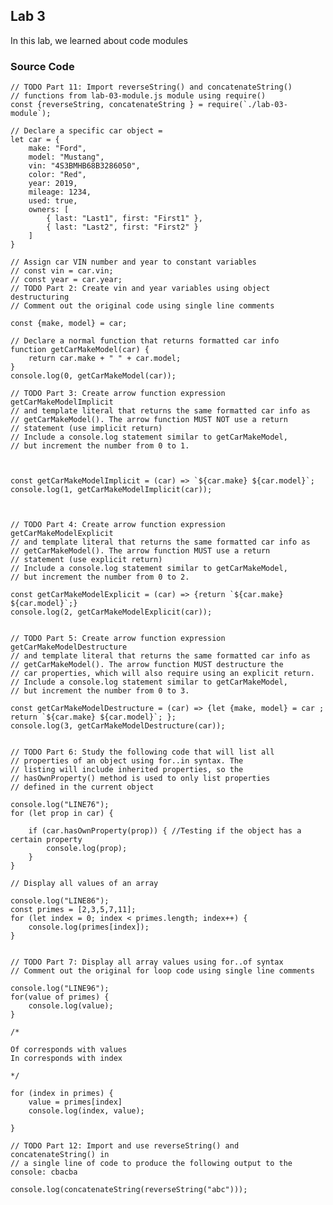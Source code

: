 ## Lab 3

In this lab, we learned about code modules


### Source Code

    // TODO Part 11: Import reverseString() and concatenateString()
    // functions from lab-03-module.js module using require()
    const {reverseString, concatenateString } = require(`./lab-03-module`);

    // Declare a specific car object =
    let car = {
        make: "Ford",
        model: "Mustang",
        vin: "4S3BMHB68B3286050",
        color: "Red",
        year: 2019,
        mileage: 1234,
        used: true,
        owners: [
            { last: "Last1", first: "First1" },
            { last: "Last2", first: "First2" }
        ]
    }

    // Assign car VIN number and year to constant variables
    // const vin = car.vin;
    // const year = car.year;
    // TODO Part 2: Create vin and year variables using object destructuring
    // Comment out the original code using single line comments

    const {make, model} = car;

    // Declare a normal function that returns formatted car info
    function getCarMakeModel(car) {
        return car.make + " " + car.model;
    }
    console.log(0, getCarMakeModel(car));

    // TODO Part 3: Create arrow function expression getCarMakeModelImplicit
    // and template literal that returns the same formatted car info as
    // getCarMakeModel(). The arrow function MUST NOT use a return 
    // statement (use implicit return)
    // Include a console.log statement similar to getCarMakeModel,
    // but increment the number from 0 to 1.



    const getCarMakeModelImplicit = (car) => `${car.make} ${car.model}`;
    console.log(1, getCarMakeModelImplicit(car));



    // TODO Part 4: Create arrow function expression getCarMakeModelExplicit
    // and template literal that returns the same formatted car info as
    // getCarMakeModel(). The arrow function MUST use a return 
    // statement (use explicit return)
    // Include a console.log statement similar to getCarMakeModel,
    // but increment the number from 0 to 2.

    const getCarMakeModelExplicit = (car) => {return `${car.make} ${car.model}`;}
    console.log(2, getCarMakeModelExplicit(car));


    // TODO Part 5: Create arrow function expression getCarMakeModelDestructure
    // and template literal that returns the same formatted car info as
    // getCarMakeModel(). The arrow function MUST destructure the 
    // car properties, which will also require using an explicit return.
    // Include a console.log statement similar to getCarMakeModel,
    // but increment the number from 0 to 3.

    const getCarMakeModelDestructure = (car) => {let {make, model} = car ; return `${car.make} ${car.model}`; };
    console.log(3, getCarMakeModelDestructure(car));


    // TODO Part 6: Study the following code that will list all 
    // properties of an object using for..in syntax. The
    // listing will include inherited properties, so the
    // hasOwnProperty() method is used to only list properties
    // defined in the current object

    console.log("LINE76");
    for (let prop in car) {

        if (car.hasOwnProperty(prop)) { //Testing if the object has a certain property 
            console.log(prop);
        }
    }

    // Display all values of an array

    console.log("LINE86");
    const primes = [2,3,5,7,11];
    for (let index = 0; index < primes.length; index++) {
        console.log(primes[index]);
    }


    // TODO Part 7: Display all array values using for..of syntax
    // Comment out the original for loop code using single line comments

    console.log("LINE96");
    for(value of primes) {
        console.log(value);
    }

    /*

    Of corresponds with values
    In corresponds with index

    */

    for (index in primes) {
        value = primes[index]
        console.log(index, value);

    }

    // TODO Part 12: Import and use reverseString() and concatenateString() in
    // a single line of code to produce the following output to the console: cbacba

    console.log(concatenateString(reverseString("abc")));
